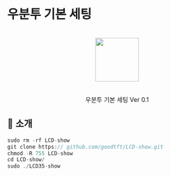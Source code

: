 # 우분투 기본 세팅
<div align="center">
  <br/>
  <img src="https://upload.wikimedia.org/wikipedia/commons/1/16/Ubuntu_and_Ubuntu_Server_Icon.png" width="100" />
  <br/>
  <br/>
  <p>
    우분투 기본 세팅 Ver 0.1 <br>
  </p>
  </p>
</div>


## :mega: 소개

```jsx
sudo rm -rf LCD-show
git clone https:// github.com/goodtft/LCD-show.git
chmod -R 755 LCD-show
cd LCD-show/
sudo ./LCD35-show
```
